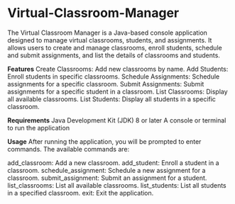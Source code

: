# Virtual-Classroom-Manager
The Virtual Classroom Manager is a Java-based console application designed to manage virtual classrooms, students, and assignments. It allows users to create and manage classrooms, enroll students, schedule and submit assignments, and list the details of classrooms and students.

**Features**
Create Classrooms: Add new classrooms by name.
Add Students: Enroll students in specific classrooms.
Schedule Assignments: Schedule assignments for a specific classroom.
Submit Assignments: Submit assignments for a specific student in a classroom.
List Classrooms: Display all available classrooms.
List Students: Display all students in a specific classroom.

**Requirements**
Java Development Kit (JDK) 8 or later
A console or terminal to run the application

**Usage**
After running the application, you will be prompted to enter commands. The available commands are:

add_classroom: Add a new classroom.
add_student: Enroll a student in a classroom.
schedule_assignment: Schedule a new assignment for a classroom.
submit_assignment: Submit an assignment for a student.
list_classrooms: List all available classrooms.
list_students: List all students in a specified classroom.
exit: Exit the application.
